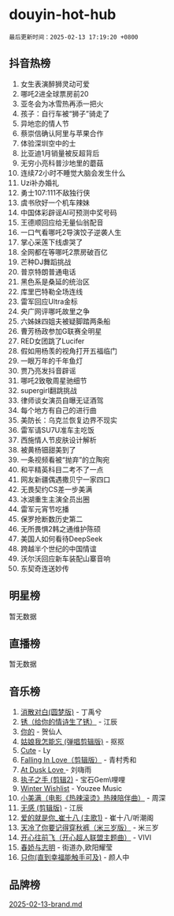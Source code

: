 # douyin-hot-hub

`最后更新时间：2025-02-13 17:19:20 +0800`

## 抖音热榜

1. 女生表演醉狮灵动可爱
1. 哪吒2进全球票房前20
1. 亚冬会为冰雪热再添一把火
1. 孩子：自行车被“狮子”骑走了
1. 异地恋的情人节
1. 蔡崇信确认阿里与苹果合作
1. 体验深圳空中的士
1. 比亚迪1月销量被反超背后
1. 无穷小亮科普沙地里的蘑菇
1. 连续72小时不睡觉大脑会发生什么
1. Uzi补办婚礼
1. 勇士107:111不敌独行侠
1. 虞书欣好一个机车辣妹
1. 中国体彩辟谣AI可预测中奖号码
1. 王德顺回应给无量仙翁配音
1. 一口气看哪吒2导演饺子逆袭人生
1. 掌心采莲下线虐哭了
1. 全网都在等哪吒2票房破百亿
1. 芒种DJ舞蹈挑战
1. 普京特朗普通电话
1. 黑色系是桑延的统治区
1. 库里巴特勒全场连线
1. 雷军回应Ultra金标
1. 央广网评哪吒故里之争
1. 六姊妹四姐夫被疑脚踏两条船
1. 曹芳杨政参加G联赛全明星
1. RED女团跳了Lucifer
1. 假如用杨羡的视角打开五福临门
1. 一眼万年的千年鱼灯
1. 贾乃亮发抖音辟谣
1. 哪吒2致敬周星驰细节
1. supergirl翻跳挑战
1. 律师谈女演员自曝无证酒驾
1. 每个地方有自己的进行曲
1. 美防长：乌克兰恢复边界不现实
1. 雷军请SU7U准车主吃饭
1. 西施情人节皮肤设计解析
1. 被黄杨钿甜美到了
1. 一条视频看被“抛弃”的立陶宛
1. 和平精英科目二考不了一点
1. 网友新疆偶遇撒贝宁一家四口
1. 无畏契约CS差一步美满
1. 冰湖重生主演全员出圈
1. 雷军元宵节吃播
1. 保罗抢断数历史第二
1. 无所畏惧2韩之通维护陈硕
1. 美国人如何看待DeepSeek
1. 跨越半个世纪的中国情谊
1. 沃尔沃回应新车装配山寨音响
1. 东契奇连送妙传

## 明星榜

暂无数据

## 直播榜

暂无数据

## 音乐榜

1. [消散对白(圆梦版)](https://sf5-hl-cdn-tos.douyinstatic.com/obj/tos-cn-ve-2774/og4jB5I5IizzoZVAAAzWgBMAsMDWoArfwBOiFs) - 丁禹兮
1. [锈（给你的情诗生了锈）](https://sf5-hl-cdn-tos.douyinstatic.com/obj/tos-cn-ve-2774/o8a1PBtVqIYbPEGK6e5A4egedVMdm3fCIz6bbE) - 江辰
1. [你的](https://sf5-hl-cdn-tos.douyinstatic.com/obj/tos-cn-ve-2774/oYuIeKf42jB7sEV6B2upMdpYAgfrQWj0FeRegh) - 贺仙人
1. [姑娘我怎能忘 (弹唱剪辑版)](https://sf5-hl-cdn-tos.douyinstatic.com/obj/tos-cn-ve-2774/okamwrBGEMz6illuEofAsMV4yzF5tVWbBiA5AI) - 抠抠
1. [Cute](https://sf5-hl-cdn-tos.douyinstatic.com/obj/tos-cn-ve-2774/o4IbIzHWKAAB4wsS5qMBRiiAlEBGTpQRNfFvuo) - Ly
1. [Falling In Love（剪辑版）](https://sf5-hl-cdn-tos.douyinstatic.com/obj/tos-cn-ve-2774/o8ajpA8zzgBPahbBIO8AcKGBLJezFCRd1wfP9f) - 青村秀和
1. [ At Dusk  Love ](https://sf5-hl-cdn-tos.douyinstatic.com/obj/tos-cn-ve-2774/o8CrpCf5CaYgI4ZrtQgMQAFEfuGqNnRSDQAPBc) - 刘嗨雨
1. [执子之手 (剪辑2)](https://sf5-hl-cdn-tos.douyinstatic.com/obj/tos-cn-ve-2774/oUoZLQjCc31XzqsBnBQUNgeKtYPBcgbFDwtfcu) - 宝石Gem\哩哩
1. [Winter Wishlist](https://sf5-hl-cdn-tos.douyinstatic.com/obj/tos-cn-ve-2774/oIIgUOeamCFCVAzxN6MFRLIBlLGpUqQxeeHrLE) - Youzee Music
1. [小美满（电影《热辣滚烫》热辣陪伴曲）](https://sf5-hl-cdn-tos.douyinstatic.com/obj/tos-cn-ve-2774/o0GAn2lSgfZIDUgtevCGDQYnFg4CwnrBaxbTZL) - 周深
1. [无感 (剪辑版)](https://sf6-cdn-tos.douyinstatic.com/obj/tos-cn-ve-2774/o0eIsUzJBDlQaQFC5OFlgbMEZC1TFYBftOBn6p) - 江辰
1. [爱的就是你_崔十八 (主歌1)](https://sf6-cdn-tos.douyinstatic.com/obj/tos-cn-ve-2774/oI5BO5DhFZ6UTcNCnZaOCBLtZ7WIMQGfgnXf5E) - 崔十八/听潮阁
1. [天冷了你要记得穿秋裤（米三岁版）](https://sf5-hl-cdn-tos.douyinstatic.com/obj/tos-cn-ve-2774/oQlIwVIDWiZ6BQilAorS7MA0AgCkQDvcZAdm1) - 米三岁
1. [开心往前飞（开心超人联盟主题曲）](https://sf5-hl-cdn-tos.douyinstatic.com/obj/tos-cn-ve-2774/9d8fb7c82cf1421fb93a9fe925275e0a) - VIVI
1. [春娇与志明](https://sf5-hl-cdn-tos.douyinstatic.com/obj/tos-cn-ve-2774/e530d8fceb7044b39707d7f9ff54add1) - 街道办,欧阳耀莹
1. [只你(直到幸福能触手可及)](https://sf5-hl-cdn-tos.douyinstatic.com/obj/tos-cn-ve-2774/o0lBkRDzFTeaVSUz3ZZSCBVtZ5DIMQGfgmEAuE) - 颜人中

## 品牌榜

[2025-02-13-brand.md](2025-02-13-brand.md)

